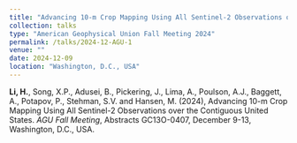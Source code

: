 ```yaml
---
title: "Advancing 10-m Crop Mapping Using All Sentinel-2 Observations over the Contiguous United States"
collection: talks
type: "American Geophysical Union Fall Meeting 2024"
permalink: /talks/2024-12-AGU-1
venue: ""
date: 2024-12-09
location: "Washington, D.C., USA"
---
```


<b>Li, H.</b>, Song, X.P., Adusei, B., Pickering, J., Lima, A., Poulson, A.J., Baggett, A., Potapov, P., Stehman, S.V. and Hansen, M. (2024), Advancing 10-m Crop Mapping Using All Sentinel-2 Observations over the Contiguous United States. <i>AGU Fall Meeting</i>, Abstracts GC13O-0407, December 9-13, Washington, D.C., USA.